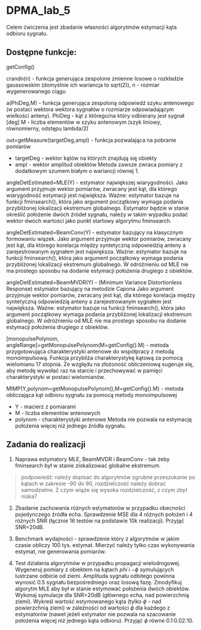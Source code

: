 # DPMA_lab_5

Celem ćwiczenia jest zbadanie własności algorytmów estymacji kąta odbioru sygnału.

## Dostępne funkcje:

getConfig()

crandn(n) - funkcja generująca zespolone zmienne losowe o rozkładzie gaussowskim (domyślnie ich wariancja to sqrt(2)),
n - rozmiar wygenerowanego ciągu

a(PhiDeg,M) - funkcja generująca zespoloną odpowiedź szyku antenowego (w postaci wektora wektora sygnałów o rozmiarze odpowiadającym wielkości anteny).
PhiDeg - kąt z którego/na który odbierany jest sygnał [deg]
M - liczba elementów w szyku antenowym (szyk liniowy, równomierny, odstępu lambda/2)

out=getMeasure(targetDeg,ampl) - funkcja pozwalająca na pobranie pomiarów
- targetDeg - wektor kątów na których znajdują się obiekty
- ampl - wektor amplitud obiektów
Metoda zawsze zwraca pomiary z dodatkowym szumem białym o wariancji równej 1.

angleDetEstimated=MLE(Y) - estymator największej wiarygodności.
Jako argument przyjmuje wektor pomiarów, zwracany jest kąt, dla którego wiarygodność estymacji jest największa.
Ważne: estymator bazuje na funkcji fminsearch(), która jako argument początkowy wymaga podania przybliżonej lokalizacji ekstremum globalnego.
Estymator będzie w stanie określić położenie dwóch źródeł sygnału, należy w takim wypadku podać wektor dwóch wartości jako punkt startowy algorytmu fminsearch.

angleDetEstimated=BeamConv(Y) - estymator bazujący na klasycznym formowaniu wiązek.
Jako argument przyjmuje wektor pomiarów, zwracany jest kąt, dla którego korelacja między syntetyczną odpowiedzią anteny a zarejestrowanym sygnałem jest największa.
Ważne: estymator bazuje na funkcji fminsearch(), która jako argument początkowy wymaga podania przybliżonej lokalizacji ekstremum globalnego.
W odróżnieniu od MLE nie ma prostego sposobu na dodanie estymacji położenia drugiego z obiektów.

angleDetEstimated=BeamMVDR(Y) - (Minimum Variance Distortionless Response) estymator bazujący na metodzie Capona
Jako argument przyjmuje wektor pomiarów, zwracany jest kąt, dla którego korelacja między syntetyczną odpowiedzią anteny a zarejestrowanym sygnałem jest największa.
Ważne: estymator bazuje na funkcji fminsearch(), która jako argument początkowy wymaga podania przybliżonej lokalizacji ekstremum globalnego.
W odróżnieniu od MLE nie ma prostego sposobu na dodanie estymacji położenia drugiego z obiektów.

[monopulsePolynom, angleRange]=getMonopulsePolynom(M=getConfig().M) - metoda przygotowująca charakterystyki antenowe do współpracy z metodą monoimpulsową.
Funkcja przybliża charakterystykę kątową za pomocą wielomianu 17 stopnia.
Ze względu na złożoność obliczeniową sugeruje się, aby metodę wywołać raz na starcie i przechowywać w pamięci charakterystyki w postaci wielomianów.

MIMP(Y,polynom=getMonopulsePolynom(),M=getConfig().M) - metoda obliczająca kąt odbioru sygnału za pomocą metody monoimpulsowej
- Y - macierz z pomiarami
- M - liczba elementów antenowych
- polynom - charakterystyki antenowe
Metoda nie pozwala na estymację położenia więcej niż jednego źródła sygnału.

## Zadania do realizacji

1. Naprawa estymatory MLE, BeamMVDR i BeamConv - tak żeby fminsearch był w stanie zlokalizować globalne ekstremum.
> podpowiedź: należy dopisać do algorytmów zgrubne przeszukanie po kątach w zakresie -90 do 90, rozdzielczość należy dobrać samodzielne.
> Z czym wiąże się wysoka rozdzielczość, z czym zbyt niska?

2. Zbadanie zachowania różnych estymatorów w przypadku obecności pojedynczego źródła echa.
Sprawdzenie MSE dla 4 różnych położeń i 4 różnych SNR (łącznie 16 testów na podstawie 10k realizacji).
Przyjąć SNR=20dB.

3. Benchmark wydajności - sprawdzenie który z algorytmów w jakim czasie obliczy 100 tys. estymat. 
Mierzyć należy tylko czas wykonywania estymat, nie generowania pomiarów.

4. Test działania algorytmów w przypadku propagacji wielodrogowej.
Wygeneruj pomiary z obiektem na kątach $phi$ i $-\phi$ symulujących lustrzane odbicie od ziemi. 
Amplituda sygnału odbitego powinna wynosić 0.5 sygnału bezpośredniego oraz losową fazę.
Zmodyfikuj algorytm MLE aby był w stanie estymować położenia dwóch obiektów.
Wykonaj symulacje dla SNR=20dB (głównego echa, nad powierzchnią ziemi).
Wykreśl wartość estymowanego kąta (tylko $\phi$ - nad powierzchnią ziemi) w zależności od wartości $\phi$ dla każdego z estymatorów (nawet jeżeli estymator nie pozwala na szacowanie położenia więcej niż jednego kąta odbioru).
Przyjąć $\phi$ równe 0.1:0.02:10.

